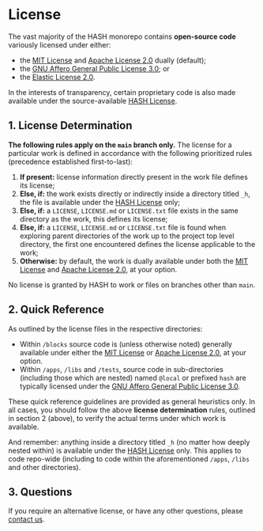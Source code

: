 [apache license 2.0]: https://github.com/hashintel/hash/blob/main/.github/licenses/LICENSE-APACHE.md
[contact us]: https://hash.ai/contact?utm_medium=organic&utm_source=github_license_repo-root-file
[elastic license 2.0]: https://github.com/hashintel/hash/blob/main/.github/licenses/LICENSE-ELASTIC.md
[gnu affero general public license 3.0]: https://github.com/hashintel/hash/blob/main/.github/licenses/LICENSE-AGPL.md
[mit license]: https://github.com/hashintel/hash/blob/main/.github/licenses/LICENSE-MIT.md
[hash license]: https://github.com/hashintel/hash/blob/main/.github/licenses/LICENSE-HASH.md

# License

The vast majority of the HASH monorepo contains **open-source code** variously licensed under either:
- the [MIT License] and [Apache License 2.0] dually (default);
- the [GNU Affero General Public License 3.0]; or
- the [Elastic License 2.0].

In the interests of transparency, certain proprietary code is also made available under the source-available [HASH License].

## 1. License Determination

**The following rules apply on the `main` branch only.** The license for a particular work is defined in accordance with the following prioritized rules (precedence established first-to-last):

1.  **If present:** license information directly present in the work file defines its license;
1.  **Else, if:** the work exists directly or indirectly inside a directory titled `_h`, the file is available under the [HASH License] only;
1.  **Else, if:** a `LICENSE`, `LICENSE.md` or `LICENSE.txt` file exists in the same directory as the work, this defines its license;
1.  **Else, if:** a `LICENSE`, `LICENSE.md` or `LICENSE.txt` file is found when exploring parent directories of the work up to the project top level directory, the first one encountered defines the license applicable to the work;
1.  **Otherwise:** by default, the work is dually available under both the [MIT License] and [Apache License 2.0], at your option.

No license is granted by HASH to work or files on branches other than `main`.

## 2. Quick Reference

As outlined by the license files in the respective directories:

- Within `/blocks` source code is (unless otherwise noted) generally available under either the [MIT License] or [Apache License 2.0], at your option.
- Within `/apps`, `/libs` and `/tests`, source code in sub-directories (including those which are nested) named `@local` or prefixed `hash` are typically licensed under the [GNU Affero General Public License 3.0].

These quick reference guidelines are provided as general heuristics only. In all cases, you should follow the above **license determination** rules, outlined in section 2 (above), to verify the actual terms under which work is available.

And remember: anything inside a directory titled `_h` (no matter how deeply nested within) is available under the [HASH License] only. This applies to code repo-wide (including to code within the aforementioned `/apps`, `/libs` and other directories).

## 3. Questions

If you require an alternative license, or have any other questions, please [contact us].
